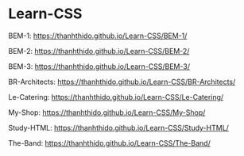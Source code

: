 # Learn-CSS

BEM-1: https://thanhthido.github.io/Learn-CSS/BEM-1/

BEM-2: https://thanhthido.github.io/Learn-CSS/BEM-2/

BEM-3: https://thanhthido.github.io/Learn-CSS/BEM-3/

BR-Architects: https://thanhthido.github.io/Learn-CSS/BR-Architects/

Le-Catering: https://thanhthido.github.io/Learn-CSS/Le-Catering/

My-Shop: https://thanhthido.github.io/Learn-CSS/My-Shop/

Study-HTML: https://thanhthido.github.io/Learn-CSS/Study-HTML/

The-Band: https://thanhthido.github.io/Learn-CSS/The-Band/
